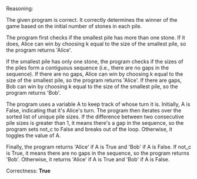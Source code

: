 Reasoning:

The given program is correct. It correctly determines the winner of the game based on the initial number of stones in each pile.

The program first checks if the smallest pile has more than one stone. If it does, Alice can win by choosing k equal to the size of the smallest pile, so the program returns 'Alice'.

If the smallest pile has only one stone, the program checks if the sizes of the piles form a contiguous sequence (i.e., there are no gaps in the sequence). If there are no gaps, Alice can win by choosing k equal to the size of the smallest pile, so the program returns 'Alice'. If there are gaps, Bob can win by choosing k equal to the size of the smallest pile, so the program returns 'Bob'.

The program uses a variable A to keep track of whose turn it is. Initially, A is False, indicating that it's Alice's turn. The program then iterates over the sorted list of unique pile sizes. If the difference between two consecutive pile sizes is greater than 1, it means there's a gap in the sequence, so the program sets not_c to False and breaks out of the loop. Otherwise, it toggles the value of A.

Finally, the program returns 'Alice' if A is True and 'Bob' if A is False. If not_c is True, it means there are no gaps in the sequence, so the program returns 'Bob'. Otherwise, it returns 'Alice' if A is True and 'Bob' if A is False.

Correctness: **True**